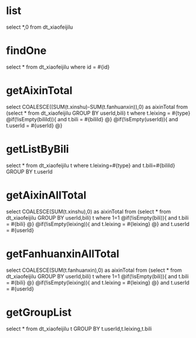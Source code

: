 list
===
select *,0 from dt_xiaofeijilu

findOne
===
select * from dt_xiaofeijilu where id = #{id}

getAixinTotal
===
select  COALESCE((SUM(t.xinshu)-SUM(t.fanhuanxin)),0) as aixinTotal from (select * from dt_xiaofeijilu GROUP BY userId,bili) t where t.leixing = #{type}
@if(!isEmpty(biliId)){
   and t.bili = #{biliId}
@}
@if(!isEmpty(userId)){
   and t.userId = #{userId}
@}

getListByBili
===
select * from dt_xiaofeijilu t where t.leixing=#{type} and t.bili=#{biliId} GROUP BY t.userId

getAixinAllTotal
===
select COALESCE(SUM(t.xinshu),0) as aixinTotal from (select * from dt_xiaofeijilu GROUP BY userId,bili) t where 1=1 
	@if(!isEmpty(bili)){
		and t.bili = #{bili} 
	@}
	@if(!isEmpty(leixing)){
		and t.leixing = #{leixing} 
	@}
 and t.userId = #{userId}
 
getFanhuanxinAllTotal
===
select COALESCE(SUM(t.fanhuanxin),0) as aixinTotal from (select * from dt_xiaofeijilu GROUP BY userId,bili) t where 1=1 
	@if(!isEmpty(bili)){
		and t.bili = #{bili} 
	@}
	@if(!isEmpty(leixing)){
		and t.leixing = #{leixing} 
	@}
 and t.userId = #{userId}

getGroupList
===
select * from dt_xiaofeijilu t GROUP BY t.userId,t.leixing,t.bili